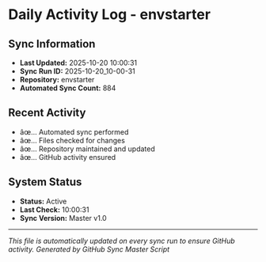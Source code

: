 ﻿# Daily Activity Log - envstarter

## Sync Information
- **Last Updated:** 2025-10-20 10:00:31
- **Sync Run ID:** 2025-10-20_10-00-31
- **Repository:** envstarter
- **Automated Sync Count:** 884

## Recent Activity
- âœ… Automated sync performed
- âœ… Files checked for changes
- âœ… Repository maintained and updated
- âœ… GitHub activity ensured

## System Status
- **Status:** Active
- **Last Check:** 10:00:31
- **Sync Version:** Master v1.0

---
*This file is automatically updated on every sync run to ensure GitHub activity.*
*Generated by GitHub Sync Master Script*
